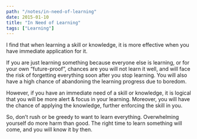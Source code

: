 ```yaml
---
path: "/notes/in-need-of-learning"
date: 2015-01-10
title: "In Need of Learning"
tags: ["Learning"]
---
```


I find that when learning a skill or knowledge, it is more effective when you have immediate application for it.

If you are just learning something because everyone else is learning, or for your own “future-proof”, chances are you will not learn it well, and will face the risk of forgetting everything soon after you stop learning. You will also have a high chance of abandoning the learning progress due to boredom.

However, if you have an immediate need of a skill or knowledge, it is logical that you will be more alert & focus in your learning. Moreover, you will have the chance of applying the knowledge, further enforcing the skill in you.

So, don’t rush or be greedy to want to learn everything. Overwhelming yourself do more harm than good. The right time to learn something will come, and you will know it by then.